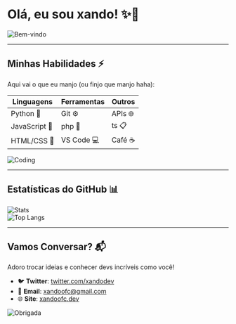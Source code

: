 # Olá, eu sou xando! ✨🚀

![Bem-vindo](https://tenor.com/view/saul-goodman3d-saul-better-call-saul-saulgoodman-gif-26549523)

---

## Minhas Habilidades ⚡
Aqui vai o que eu manjo (ou finjo que manjo haha):

| Linguagens | Ferramentas | Outros |
|------------|-------------|--------|
| Python 🐍  | Git ⚙️      | APIs 🌐 |
| JavaScript 🌟 | php 🐳   | ts 📋 |
| HTML/CSS 🎨 | VS Code 💻  | Café ☕ |

![Coding](https://img.shields.io/badge/Code-100%25%20Fun-brightgreen?style=for-the-badge)

---

## Estatísticas do GitHub 📊

![Stats](https://github-readme-stats.vercel.app/api?username=AnaCode&show_icons=true&theme=dracula&hide_border=true)  
![Top Langs](https://github-readme-stats.vercel.app/api/top-langs/?username=AnaCode&layout=compact&theme=dracula&hide_border=true)

---

## Vamos Conversar? 📬
Adoro trocar ideias e conhecer devs incríveis como você!

- 🐦 **Twitter**: [twitter.com/xandodev](https://twitter.com/xandocat)  
- 📧 **Email**: xandoofc@gmail.com  
- 🌐 **Site**: [xandoofc.dev](https://xandoofc.dev)

![Obrigada](https://media.giphy.com/media/3o6Zt6KHxJTbXCnSso/giphy.gif)
